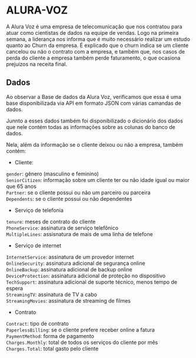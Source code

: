 # ALURA-VOZ

A Alura Voz é uma empresa de telecomunicação que nos contratou para atuar como cientistas de dados na equipe de vendas. Logo na primeira semana, a liderança nos informa que é muito necessário realizar um estudo quanto ao Churn da empresa. É explicado que o churn indica se um cliente cancelou ou não o contrato com a empresa, e também que, nos casos de perda do cliente a empresa também perde faturamento, o que ocasiona prejuizos na receita final.

## Dados
Ao observar a Base de dados da Alura Voz, verificamos que essa é uma base disponibilizada via API em formato JSON com várias camandas de dados.

Junnto a esses dados também foi disponibilizado o dicionário dos dados que nele contém todas as informações sobre as colunas do banco de dados.

Nela, além da informação se o cliente deixou ou não a empresa, também contém:

+ Cliente:

`gender`: gênero (masculino e feminino)<br>
`SeniorCitizen`: informação sobre um cliente ter ou não idade igual ou maior que 65 anos<br>
`Partner`: se o cliente possui ou não um parceiro ou parceira<br>
`Dependents`: se o cliente possui ou não dependentes<br>

+ Serviço de telefonia

`tenure`: meses de contrato do cliente<br>
`PhoneService`: assinatura de serviço telefônico<br>
`MultipleLines`: assisnatura de mais de uma linha de telefone<br>

+ Serviço de internet

`InternetService`: assinatura de um provedor internet<br>
`OnlineSecurity`: assinatura adicional de segurança online<br>
`OnlineBackup`: assinatura adicional de backup online<br>
`DeviceProtection`: assinatura adicional de proteção no dispositivo<br>
`TechSupport`: assinatura adicional de suporte técnico, menos tempo de espera<br>
`StreamingTV`: assinatura de TV a cabo<br>
`StreamingMovies`: assinatura de streaming de filmes<br>

+ Contrato

`Contract`: tipo de contrato<br>
`PaperlessBilling`: se o cliente prefere receber online a fatura<br>
`PaymentMethod`: forma de pagamento<br>
`Charges.Monthly`: total de todos os serviços do cliente por mês<br>
`Charges.Total`: total gasto pelo cliente<br>
